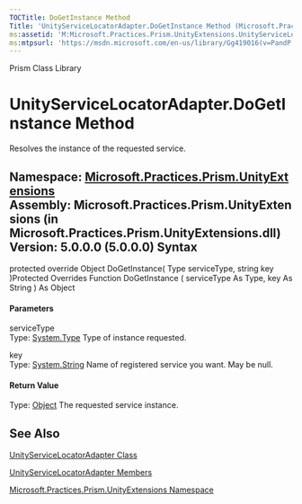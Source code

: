 ```yaml
---
TOCTitle: DoGetInstance Method
Title: 'UnityServiceLocatorAdapter.DoGetInstance Method (Microsoft.Practices.Prism.UnityExtensions)'
ms:assetid: 'M:Microsoft.Practices.Prism.UnityExtensions.UnityServiceLocatorAdapter.DoGetInstance(System.Type,System.String)'
ms:mtpsurl: 'https://msdn.microsoft.com/en-us/library/Gg419016(v=PandP.50)'
---
```


Prism Class Library

UnityServiceLocatorAdapter.DoGetInstance Method
===================================================

Resolves the instance of the requested service.

**Namespace:** [Microsoft.Practices.Prism.UnityExtensions](https://msdn.microsoft.com/n:microsoft.practices.prism.unityextensions)
**Assembly:** Microsoft.Practices.Prism.UnityExtensions (in Microsoft.Practices.Prism.UnityExtensions.dll) Version: 5.0.0.0 (5.0.0.0)
Syntax
------

<span id="syntaxToggle"></span>protected override Object DoGetInstance( Type serviceType, string key )Protected Overrides Function DoGetInstance ( serviceType As Type, key As String ) As Object
#### Parameters

serviceType  
Type: [System.Type](http://msdn2.microsoft.com/en-us/library/42892f65)
Type of instance requested.

key  
Type: [System.String](http://msdn2.microsoft.com/en-us/library/s1wwdcbf)
Name of registered service you want. May be null.

#### Return Value

Type: [Object](http://msdn2.microsoft.com/en-us/library/e5kfa45b)
The requested service instance.

See Also
--------

<span id="seeAlsoToggle"></span>
[UnityServiceLocatorAdapter Class](https://msdn.microsoft.com/t:microsoft.practices.prism.unityextensions.unityservicelocatoradapter)

[UnityServiceLocatorAdapter Members](https://msdn.microsoft.com/allmembers.t:microsoft.practices.prism.unityextensions.unityservicelocatoradapter)

[Microsoft.Practices.Prism.UnityExtensions Namespace](https://msdn.microsoft.com/n:microsoft.practices.prism.unityextensions)
